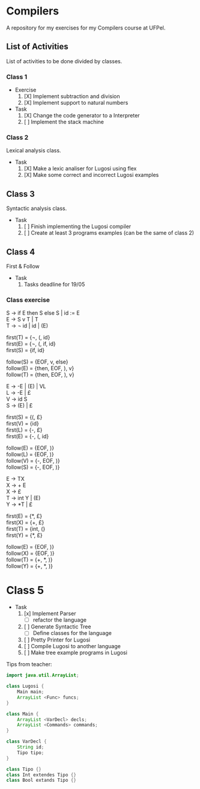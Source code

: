 # Compilers
A repository for my exercises for my Compilers course at UFPel.

## List of Activities
List of activities to be done divided by classes.

### Class 1
- Exercise  
	1. [X] Implement subtraction and division  
	2. [X] Implement support to natural numbers  
- Task  
	1. [X] Change the code generator to a Interpreter  
	2. [ ] Implement the stack machine  

### Class 2
Lexical analysis class.
- Task  
	1. [X] Make a lexic analiser for Lugosi using flex  
	2. [X] Make some correct and incorrect Lugosi examples  

## Class 3
Syntactic analysis class.  
-  Task  
	1. [ ] Finish implementing the Lugosi compiler  
	2. [ ] Create at least 3 programs examples (can be the same of class 2)  

## Class 4
First & Follow
- Task
	1. Tasks deadline for 19/05
### Class exercise
S -> if E then S else S | id := E  
E -> S v T | T  
T -> ¬ id | id | (E)  

first(T) = {¬, (, id}  
first(E) = {¬, (, if, id}  
first(S) = {if, id}  

follow(S) = {EOF, v, else}  
follow(E) = {then, EOF, ), v}  
follow(T) = {then, EOF, ), v}  

E -> -E | (E) | VL  
L -> -E | £  
V -> id S  
S -> (E) | £  

first(S) = {(, £}  
first(V) = {id}  
first(L) = {-, £}  
first(E) = {-, (, id}  

follow(E) = {EOF, )}  
follow(L) = {EOF, )}  
follow(V) = {-, EOF, )}  
follow(S) = {-, EOF, )}  

E -> TX  
X -> + E  
X -> £  
T -> int Y | (E)  
Y -> \*T | £  

first(E) = {\*, £}  
first(X) = {+, £}  
first(T) = {int, (}  
first(Y) = {\*, £}  

follow(E) = {EOF, )}  
follow(X) = {EOF, )}  
follow(T) = {+, \*, )}  
follow(Y) = {+, \*, )}  

# Class 5
-  Task
	1. [x] Implement Parser
		- [ ] refactor the language
	2. [ ] Generate Syntactic Tree
		- [ ] Define classes for the language
	3. [ ] Pretty Printer for Lugosi
	4. [ ] Compile Lugosi to another language
	5. [ ] Make tree example programs in Lugosi

Tips from teacher:
``` Java
import java.util.ArrayList;

class Lugosi {
	Main main;
	ArrayList <Func> funcs;
}

class Main {
	ArrayList <VarDecl> decls;
	ArrayList <Commands> commands;
}

class VarDecl {
	String id;
	Tipo tipo;
}

class Tipo {}
class Int extendes Tipo {}
class Bool extands Tipo {}
```

